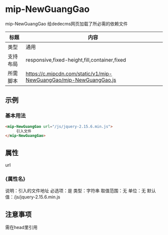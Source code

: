 # mip-NewGuangGao

mip-NewGuangGao 给dedecms网页加载了所必需的依赖文件

标题|内容
----|----
类型|通用
支持布局|responsive,fixed-height,fill,container,fixed
所需脚本|https://c.mipcdn.com/static/v1/mip-NewGuangGao/mip-NewGuangGao.js

## 示例

### 基本用法
```html
<mip-NewGuangGao url="/js/jquery-2.15.6.min.js">
     引入文件
</mip-NewGuangGao>
```

## 属性
url

### {属性名}

说明：引入的文件地址
必选项：是
类型：字符串
取值范围：无
单位：无
默认值：/js/jquery-2.15.6.min.js

## 注意事项
需在head里引用

